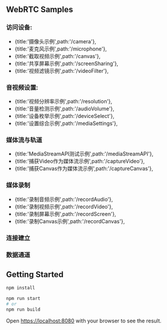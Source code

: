 ##  WebRTC Samples

### 访问设备:
-   {title:'摄像头示例',path:'/camera'},
-   {title:'麦克风示例',path:'/microphone'},
-   {title:'截取视频示例',path:'/canvas'},
-   {title:'共享屏幕示例',path:'/screenSharing'},
-   {title:'视频滤镜示例',path:'/videoFilter'},
### 音视频设置:
-   {title:'视频分辨率示例',path:'/resolution'},
-   {title:'音量检测示例',path:'/audioVolume'},
-   {title:'设备枚举示例',path:'/deviceSelect'},
-   {title:'设置综合示例',path:'/mediaSettings'},
### 媒体流与轨道
-  {title:'MediaStreamAPI测试示例',path:'/mediaStreamAPI'},
-  {title:'捕获Video作为媒体流示例',path:'/captureVideo'},
-  {title:'捕获Canvas作为媒体流示例',path:'/captureCanvas'},
### 媒体录制
-  {title:'录制音频示例',path:'/recordAudio'},
-  {title:'录制视频示例',path:'/recordVideo'},
-  {title:'录制屏幕示例',path:'/recordScreen'},
-  {title:'录制Canvas示例',path:'/recordCanvas'},
### 连接建立

### 数据通道

## Getting Started
```bash
npm install

npm run start
# or
npm run build
```

Open [https://localhost:8080](https://localhost:8080) with your browser to see the result.


